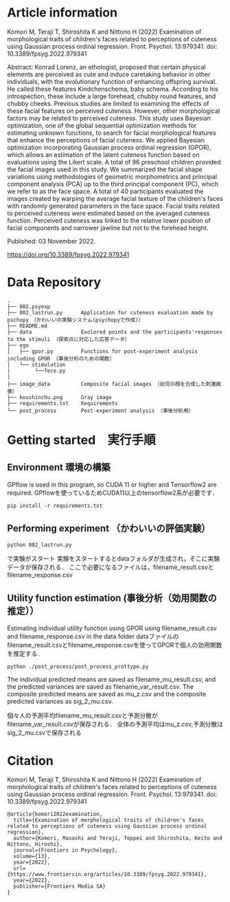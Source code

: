 # Article information
Komori M, Teraji T, Shiroshita K and Nittono H (2022) Examination of morphological traits of children's faces related to perceptions of cuteness using Gaussian process ordinal regression. Front. Psychol. 13:979341. doi: 10.3389/fpsyg.2022.979341

Abstract: Konrad Lorenz, an ethologist, proposed that certain physical elements are perceived as cute and induce caretaking behavior in other individuals, with the evolutionary function of enhancing offspring survival. He called these features Kindchenschema, baby schema. According to his introspection, these include a large forehead, chubby round features, and chubby cheeks. Previous studies are limited to examining the effects of these facial features on perceived cuteness. However, other morphological factors may be related to perceived cuteness. This study uses Bayesian optimization, one of the global sequential optimization methods for estimating unknown functions, to search for facial morphological features that enhance the perceptions of facial cuteness. We applied Bayesian optimization incorporating Gaussian process ordinal regression (GPOR), which allows an estimation of the latent cuteness function based on evaluations using the Likert scale. A total of 96 preschool children provided the facial images used in this study. We summarized the facial shape variations using methodologies of geometric morphometrics and principal component analysis (PCA) up to the third principal component (PC), which we refer to as the face space. A total of 40 participants evaluated the images created by warping the average facial texture of the children's faces with randomly generated parameters in the face space. Facial traits related to perceived cuteness were estimated based on the averaged cuteness function. Perceived cuteness was linked to the relative lower position of facial components and narrower jawline but not to the forehead height.

Published: 03 November 2022.

https://doi.org/10.3389/fpsyg.2022.979341


# Data Repository
```
.
├── 002.psyexp
├── 002_lastrun.py      Application for cuteness evaluation made by pschopy　（かわいいの実験システム(psychopyで作成)）
├── README.md
├── data                Exolored points and the participants'responses to the stimuli （探索点に対応した応答データ）
├── ego
│   ├── gpor.py         Functions for post-experiment analysis including GPOR （事後分析のための関数）
│   └── stimulation
|        └──fece.py     
|
├── image_data          Composite facial images （幼児の顔を合成した刺激画像）
├── koushinchu.png      Gray image
├── requirements.txt    Requirements 
└── post_process        Post-experiment analysis （事後分析用）
```

# Getting started　実行手順
## Environment 環境の構築
GPflow is used in this program, so CUDA 11 or higher and Tensorflow2 are required.
GPflowを使っているためCUDA11以上のtensorflow2系が必要です．
```
pip install -r requirements.txt
```

## Performing experiment （かわいいの評価実験）
```
python 002_lastrun.py 
```
で実験がスタート
実験をスタートするとdataフォルダが生成され，そこに実験データが保存される．
ここで必要になるファイルは，filename_result.csvとfilename_response.csv

## Utility function estimation (事後分析（効用関数の推定））
Estimating individual utility function using  GPOR using filename_result.csv and filename_response.csv in the data folder
dataファイルのfilename_result.csvとfilename_response.csvを使ってGPORで個人の効用関数を推定する.

```
python ./post_process/post_process_prottype.py
```
The individual predicted means are saved as filename_mu_result.csv, and the predicted variances are saved as  filename_var_result.csv.
The composite predicted means are saved as mu_z.csv and the composite predicted variances as sig_2_mu.csv.

個々人の予測平均filename_mu_result.csvと予測分散がfilename_var_result.csvが保存される．
全体の予測平均はmu_z.csv,予測分散はsig_2_mu.csvで保存される

# Citation
Komori M, Teraji T, Shiroshita K and Nittono H (2022) Examination of morphological traits of children's faces related to perceptions of cuteness using Gaussian process ordinal regression. Front. Psychol. 13:979341. doi: 10.3389/fpsyg.2022.979341

```
@article{komori2022examination,
  title={Examination of morphological traits of children's faces related to perceptions of cuteness using Gaussian process ordinal regression},
  author={Komori, Masashi and Teraji, Teppei and Shiroshita, Keito and Nittono, Hiroshi},
  journal={Frontiers in Psychology},
  volume={13},
  year={2022},
  url={https://www.frontiersin.org/articles/10.3389/fpsyg.2022.979341},   
  year={2022},
  publisher={Frontiers Media SA}
}
```
